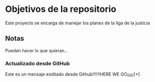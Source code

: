 # Objetivos de la repositorio

Este proyecto se encarga de manejar los planes de la liga de la justicia


## Notas
Pueden hacer lo que quieran...


### Actualizado desde GitHub
 Este es un mensaje esditado desde Github!!!!!!HERE WE GO¡¡¡¡¡{+]
